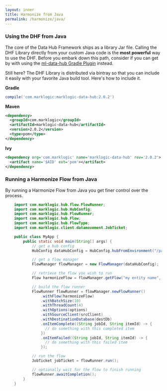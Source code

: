 ```yaml
---
layout: inner
title: Harmonize from Java
permalink: /harmonize/java/
---
```


### Using the DHF from Java

The core of the Data Hub Framework ships as a library Jar file. Calling the DHF Library directly from your custom Java code is the **most powerful** way to use the DHF. Before you embark down this path, consider if you can get by with using the [ml-data-hub Gradle Plugin](gradle.md) instead.

Still here? The DHF Library is distributed via bintray so that you can include it easily with your favorite Java build tool. Here's how to include it.

**Gradle**

```groovy
compile('com.marklogic:marklogic-data-hub:2.0.2')
```

**Maven**

```xml
<dependency>
  <groupId>com.marklogic</groupId>
  <artifactId>marklogic-data-hub</artifactId>
  <version>2.0.2</version>
  <type>pom</type>
</dependency>
```

**Ivy**

```xml
<dependency org='com.marklogic' name='marklogic-data-hub' rev='2.0.2'>
  <artifact name='$AID' ext='pom'></artifact>
</dependency>
```

### Running a Harmonize Flow from Java

By running a Harmonize Flow from Java you get finer control over the process.

```java
    import com.marklogic.hub.flow.FlowRunner;
    import com.marklogic.hub.HubConfig;
    import com.marklogic.hub.FlowRunner;
    import com.marklogic.hub.Flow;
    import com.marklogic.hub.FlowType;
    import com.marklogic.client.datamovement.JobTicket;

    public class MyApp {
        public static void main(String[] args) {
            // get a hub config
            HubConfig dataHubConfig = HubConfig.hubFromEnvironment("/path/to/your/project", "local");

            // get a flow manager
            FlowManager flowManager = new FlowManager(dataHubConfig);

            // retrieve the flow you wish to run
            Flow harmonizeFlow = flowManager.getFlow("my entity name", "my flow name", FlowType.HARMONIZE);

            // build the flow runner
            FlowRunner flowRunner = flowManager.newFlowRunner()
                .withFlow(harmonizeFlow)
                .withBatchSize(10)
                .withThreadCount(4)
                .withOptions(options)
                .withSourceClient(srcClient)
                .withDestinationDatabase(destDb)
                .onItemComplete((String jobId, String itemId) -> {
                  // do something with this completed item
                })
                .onItemFailed((String jobId, String itemId) -> {
                  // do something with this failed item
                });

            // run the flow
            JobTicket jobTicket = flowRunner.run();

            // optionally wait for the flow to finish running
            flowRunner.awaitCompletion();
        }
    }
```
